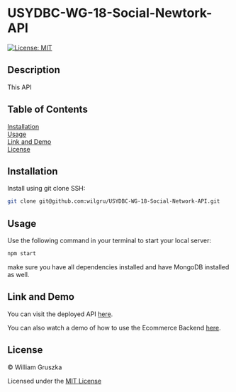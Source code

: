 # USYDBC-WG-18-Social-Newtork-API

[![License: MIT](https://img.shields.io/badge/License-MIT-yellow.svg)](https://opensource.org/licenses/MIT)

## Description

This API 

## Table of Contents
 
[Installation](#Installation)   
[Usage](#Usage)   
[Link and Demo](#Link)  
[License](#License)    

<a name="Installation"></a>
## Installation

Install using git clone SSH:

```bash
git clone git@github.com:wilgru/USYDBC-WG-18-Social-Network-API.git
```

<a name="Usage"></a>
## Usage

Use the following command in your terminal to start your local server:

```bash
npm start
```

make sure you have all dependencies installed and have MongoDB installed as well.


<a name="Link"></a>
## Link and Demo 

You can visit the deployed API [here](https://usydbc-18-social-API.herokuapp.com/).

You can also watch a demo of how to use the Ecommerce Backend [here]().

<a name="License"></a>
## License

&copy; William Gruszka

Licensed under the [MIT License](./LICENSE.txt)

